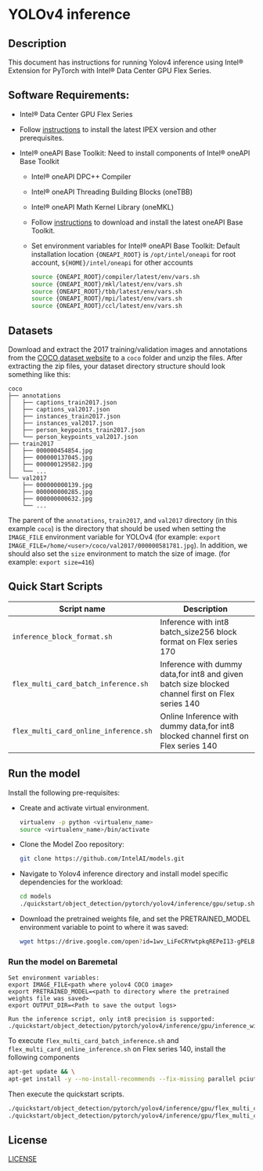 <!--- 0. Title -->
# YOLOv4 inference

<!-- 10. Description -->
## Description

This document has instructions for running Yolov4 inference using
Intel® Extension for PyTorch with Intel® Data Center GPU Flex Series.

<!--- 20. GPU Setup -->
## Software Requirements:
- Intel® Data Center GPU Flex Series
- Follow [instructions](https://intel.github.io/intel-extension-for-pytorch/xpu/latest/tutorials/installation.html) to install the latest IPEX version and other prerequisites.

- Intel® oneAPI Base Toolkit: Need to install components of Intel® oneAPI Base Toolkit
  - Intel® oneAPI DPC++ Compiler
  - Intel® oneAPI Threading Building Blocks (oneTBB)
  - Intel® oneAPI Math Kernel Library (oneMKL)
  - Follow [instructions](https://www.intel.com/content/www/us/en/developer/tools/oneapi/base-toolkit-download.html?operatingsystem=linux&distributions=offline) to download and install the latest oneAPI Base Toolkit.

  - Set environment variables for Intel® oneAPI Base Toolkit: 
    Default installation location `{ONEAPI_ROOT}` is `/opt/intel/oneapi` for root account, `${HOME}/intel/oneapi` for other accounts
    ```bash
    source {ONEAPI_ROOT}/compiler/latest/env/vars.sh
    source {ONEAPI_ROOT}/mkl/latest/env/vars.sh
    source {ONEAPI_ROOT}/tbb/latest/env/vars.sh
    source {ONEAPI_ROOT}/mpi/latest/env/vars.sh
    source {ONEAPI_ROOT}/ccl/latest/env/vars.sh
    ```


<!--- 30. Datasets -->
## Datasets

Download and extract the 2017 training/validation images and annotations from the
[COCO dataset website](https://cocodataset.org/#download) to a `coco` folder
and unzip the files. After extracting the zip files, your dataset directory
structure should look something like this:
```
coco
├── annotations
│   ├── captions_train2017.json
│   ├── captions_val2017.json
│   ├── instances_train2017.json
│   ├── instances_val2017.json
│   ├── person_keypoints_train2017.json
│   └── person_keypoints_val2017.json
├── train2017
│   ├── 000000454854.jpg
│   ├── 000000137045.jpg
│   ├── 000000129582.jpg
│   └── ...
└── val2017
    ├── 000000000139.jpg
    ├── 000000000285.jpg
    ├── 000000000632.jpg
    └── ...
```
The parent of the `annotations`, `train2017`, and `val2017` directory (in this example `coco`)
is the directory that should be used when setting the `IMAGE_FILE` environment
variable for YOLOv4 (for example: `export IMAGE_FILE=/home/<user>/coco/val2017/000000581781.jpg`).
In addition, we should also set the `size` environment to match the size of image.
(for example: `export size=416`)

<!--- 40. Quick Start Scripts -->
## Quick Start Scripts

| Script name | Description |
|-------------|-------------|
| `inference_block_format.sh` | Inference with int8 batch_size256 block format on Flex series 170 |
| `flex_multi_card_batch_inference.sh` | Inference with dummy data,for int8 and given batch size blocked channel first on Flex series 140 |
| `flex_multi_card_online_inference.sh` | Online Inference with dummy data,for int8 blocked channel first on Flex series 140 | 


<!--- 50. Baremetal -->
## Run the model
Install the following pre-requisites:
* Create and activate virtual environment.
  ```bash
  virtualenv -p python <virtualenv_name>
  source <virtualenv_name>/bin/activate
  ```
* Clone the Model Zoo repository:
  ```bash
  git clone https://github.com/IntelAI/models.git
  ```

* Navigate to Yolov4 inference directory and install model specific dependencies for the workload:
  ```bash
  cd models
  ./quickstart/object_detection/pytorch/yolov4/inference/gpu/setup.sh
  ```
* Download the pretrained weights file, and set the PRETRAINED_MODEL environment variable to point to where it was saved:
  ```bash
  wget https://drive.google.com/open?id=1wv_LiFeCRYwtpkqREPeI13-gPELBDwuJ
  ```

### Run the model on Baremetal
```
Set environment variables:
export IMAGE_FILE<path where yolov4 COCO image>
export PRETRAINED_MODEL=<path to directory where the pretrained weights file was saved>
export OUTPUT_DIR=<Path to save the output logs>

Run the inference script, only int8 precision is supported:
./quickstart/object_detection/pytorch/yolov4/inference/gpu/inference_with_dummy_data.sh
```
To execute `flex_multi_card_batch_inference.sh` and `flex_multi_card_online_inference.sh` on Flex series 140, install the following components 

```bash
apt-get update && \
apt-get install -y --no-install-recommends --fix-missing parallel pciutils numactl 
```
Then execute the quickstart scripts.
```bash
./quickstart/object_detection/pytorch/yolov4/inference/gpu/flex_multi_card_batch_inference.sh 
./quickstart/object_detection/pytorch/yolov4/inference/gpu/flex_multi_card_online_inference.sh
```

<!--- 80. License -->
## License

[LICENSE](/LICENSE)
